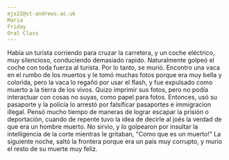 ```yaml
---
mjs22@st-andrews.ac.uk
Maria
Friday
Oral Class
---
```


Había un turista corriendo para cruzar la carretera, y un coche eléctrico, muy silencioso, conduciendo demasiado rapido. Naturalmente golpeó el coche con toda fuerza al turista. Por lo tanto, se murió. Encontro una vaca en el rumbo de los muertos y le tomó muchas fotos porque era muy bella y colorida, pero la vaca lo regañó por usar el flash, y fue expulsado como muerto a la tierra de los vivos. Quizo imprimir sus fotos, pero no podía interactuar con cosas no suyas, como papel para fotos. Entonces, usó su pasaporte y la policía lo arrestó por falsificar pasaportes e immigracion illegal. Pensó mucho tiempo de maneras de lograr escapar la prisión o deportación, cuando de repente tuvo la idea de decirle al joés la verdad de que era un hombre muerto. No sirvio, y lo golpearon por insultar la intelligencia de la corte mientras le gritaban, "Como que es un muerto!"
La siguiente noche, saltó la frontera porque era un país muy corrupto, y murio el resto de su muerte muy feliz.
